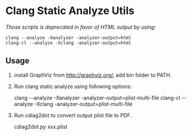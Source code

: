 # Clang Static Analyze Utils

*Those scripts is deprecated in favor of HTML output by using:*

	clang --analyze -Xanalyzer -analyzer-output=html
	clang-cl --analyze -Xclang -analyzer-output=html

## Usage
1. install GraphViz from http://graphviz.org/, add bin folder to PATH.

2. Run clang static analyze using following options:

	clang --analyze -Xanalyzer -analyzer-output=plist-multi-file
	clang-cl --analyze -Xclang -analyzer-output=plist-multi-file

3. Run cdiag2dot to convert output plist file to PDF.

	cdiag2dot.py xxx.plist
